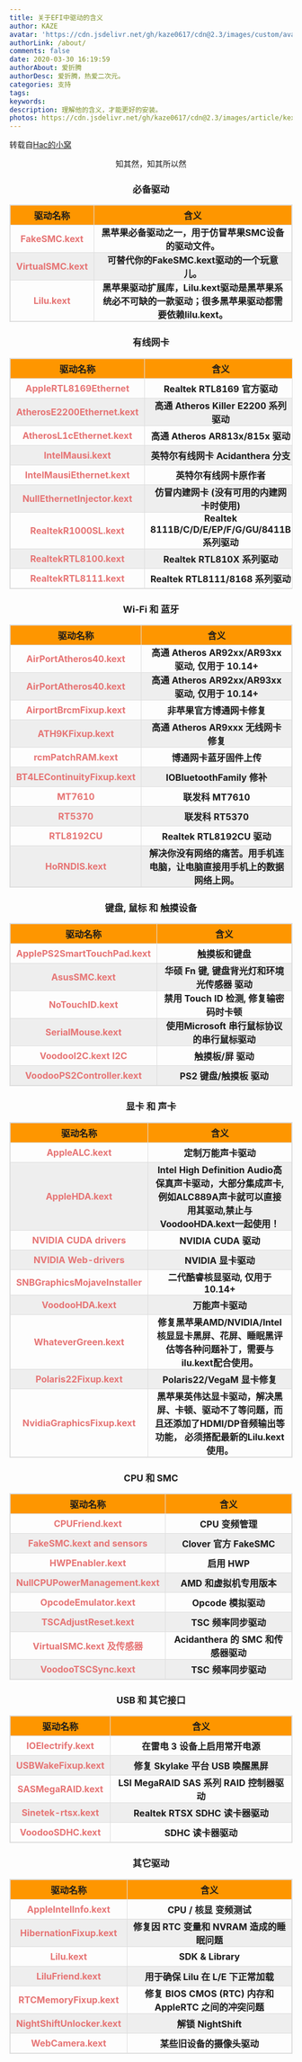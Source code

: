 ```yaml
---
title: 关于EFI中驱动的含义
author: KAZE
avatar: 'https://cdn.jsdelivr.net/gh/kaze0617/cdn@2.3/images/custom/avatar.jpg'
authorLink: /about/
comments: false
date: 2020-03-30 16:19:59
authorAbout: 爱折腾
authorDesc: 爱折腾，热爱二次元。
categories: 支持
tags:
keywords:
description: 理解他的含义，才能更好的安装。
photos: https://cdn.jsdelivr.net/gh/kaze0617/cdn@2.3/images/article/kext.jpg
---
```

转载自[Hac的小窝](http://hac.fangf.cc/archives/349)
<center>知其然，知其所以然</center>

### <center>必备驱动</center>
|驱动名称|含义|
|:--:|:--:|
|<font color=#e67474>FakeSMC.kext</font>|黑苹果必备驱动之一，用于仿冒苹果SMC设备的驱动文件。|
|<font color=#e67474>VirtualSMC.kext</font>|可替代你的FakeSMC.kext驱动的一个玩意儿。|
|<font color=#e67474>Lilu.kext</font>|黑苹果驱动扩展库，Lilu.kext驱动是黑苹果系统必不可缺的一款驱动；很多黑苹果驱动都需要依赖lilu.kext。|

### <center>有线网卡</center>
|驱动名称|含义|
|:--:|:--:|
|<font color=#e67474>AppleRTL8169Ethernet</font>|Realtek RTL8169 官方驱动|
|<font color=#e67474>AtherosE2200Ethernet.kext</font>|高通 Atheros Killer E2200 系列驱动|
|<font color=#e67474>AtherosL1cEthernet.kext</font>|高通 Atheros AR813x/815x 驱动|
|<font color=#e67474>IntelMausi.kext</font>|英特尔有线网卡 Acidanthera 分支|
|<font color=#e67474>IntelMausiEthernet.kext</font>|英特尔有线网卡原作者|
|<font color=#e67474>NullEthernetInjector.kext</font>|仿冒内建网卡 (没有可用的内建网卡时使用)|
|<font color=#e67474>RealtekR1000SL.kext</font>|Realtek 8111B/C/D/E/EP/F/G/GU/8411B 系列驱动|
|<font color=#e67474>RealtekRTL8100.kext</font>|Realtek RTL810X 系列驱动|
|<font color=#e67474>RealtekRTL8111.kext</font>|Realtek RTL8111/8168 系列驱动|

### <center>Wi-Fi 和 蓝牙</center>
|驱动名称|含义|
|:--:|:--:|
|<font color=#e67474>AirPortAtheros40.kext</font>|高通 Atheros AR92xx/AR93xx 驱动, 仅用于 10.14+|
|<font color=#e67474>AirPortAtheros40.kext</font>|高通 Atheros AR92xx/AR93xx 驱动, 仅用于 10.14+|
|<font color=#e67474>AirportBrcmFixup.kext</font>|非苹果官方博通网卡修复|
|<font color=#e67474>ATH9KFixup.kext</font>|高通 Atheros AR9xxx 无线网卡修复|
|<font color=#e67474>rcmPatchRAM.kext</font>|博通网卡蓝牙固件上传|
|<font color=#e67474>BT4LEContinuityFixup.kext</font>|IOBluetoothFamily 修补|
|<font color=#e67474>MT7610</font>|联发科 MT7610|
|<font color=#e67474>RT5370</font>|联发科 RT5370|
|<font color=#e67474>RTL8192CU</font>|Realtek RTL8192CU 驱动|
|<font color=#e67474>HoRNDIS.kext</font>|解决你没有网络的痛苦。用手机连电脑，让电脑直接用手机上的数据网络上网。|

### <center>键盘, 鼠标 和 触摸设备</center>
|驱动名称|含义|
|:--:|:--:|
|<font color=#e67474>ApplePS2SmartTouchPad.kext</font>|触摸板和键盘|
|<font color=#e67474>AsusSMC.kext</font>|华硕 Fn 键, 键盘背光灯和环境光传感器 驱动|
|<font color=#e67474>NoTouchID.kext</font>|禁用 Touch ID 检测, 修复输密码时卡顿|
|<font color=#e67474>SerialMouse.kext</font>|使用Microsoft 串行鼠标协议的串行鼠标驱动|
|<font color=#e67474>VoodooI2C.kext	I2C</font>|触摸板/屏 驱动|
|<font color=#e67474>VoodooPS2Controller.kext</font>|PS2 键盘/触摸板 驱动|

### <center>显卡 和 声卡</center>
|驱动名称|含义|
|:--:|:--:|
|<font color=#e67474>AppleALC.kext</font>|定制万能声卡驱动|
|<font color=#e67474>AppleHDA.kext</font>|Intel High Definition Audio高保真声卡驱动，大部分集成声卡,例如ALC889A声卡就可以直接用其驱动,禁止与VoodooHDA.kext一起使用！|
|<font color=#e67474>NVIDIA CUDA drivers</font>|NVIDIA CUDA 驱动|
|<font color=#e67474>NVIDIA Web-drivers</font>|NVIDIA 显卡驱动|
|<font color=#e67474>SNBGraphicsMojaveInstaller</font>|二代酷睿核显驱动, 仅用于 10.14+|
|<font color=#e67474>VoodooHDA.kext</font>|万能声卡驱动|
|<font color=#e67474>WhateverGreen.kext</font>|修复黑苹果AMD/NVIDIA/Intel核显显卡黑屏、花屏、睡眠黑评估等各种问题补丁，需要与ilu.kext配合使用。|
|<font color=#e67474>Polaris22Fixup.kext</font>|Polaris22/VegaM 显卡修复|
|<font color=#e67474>NvidiaGraphicsFixup.kext</font>|黑苹果英伟达显卡驱动，解决黑屏、卡顿、驱动不了等问题，而且还添加了HDMI/DP音频输出等功能， 必须搭配最新的Lilu.kext使用。|

### <center>CPU 和 SMC</center>
|驱动名称|含义|
|:--:|:--:|
|<font color=#e67474>CPUFriend.kext</font>|CPU 变频管理|
|<font color=#e67474>FakeSMC.kext and sensors</font>|Clover 官方 FakeSMC|
|<font color=#e67474>HWPEnabler.kext</font>|启用 HWP|
|<font color=#e67474>NullCPUPowerManagement.kext</font>|AMD 和虚拟机专用版本|
|<font color=#e67474>OpcodeEmulator.kext</font>|Opcode 模拟驱动|
|<font color=#e67474>TSCAdjustReset.kext</font>|TSC 频率同步驱动|
|<font color=#e67474>VirtualSMC.kext 及传感器|Acidanthera 的 SMC 和传感器驱动|
|<font color=#e67474>VoodooTSCSync.kext</font>|TSC 频率同步驱动|

### <center>USB 和 其它接口</center>
|驱动名称|含义|
|:--:|:--:|
|<font color=#e67474>IOElectrify.kext</font>|在雷电 3 设备上启用常开电源|
|<font color=#e67474>USBWakeFixup.kext</font>|修复 Skylake 平台 USB 唤醒黑屏|
|<font color=#e67474>SASMegaRAID.kext</font>|LSI MegaRAID SAS 系列 RAID 控制器驱动|
|<font color=#e67474>Sinetek-rtsx.kext</font>|Realtek RTSX SDHC 读卡器驱动|
|<font color=#e67474>VoodooSDHC.kext</font>|SDHC 读卡器驱动|

### <center>其它驱动</center>
|驱动名称|含义|
|:--:|:--:|
|<font color=#e67474>AppleIntelInfo.kext</font>|CPU / 核显 变频测试|
|<font color=#e67474>HibernationFixup.kext</font>|修复因 RTC 变量和 NVRAM 造成的睡眠问题|
|<font color=#e67474>Lilu.kext</font>|SDK & Library|
|<font color=#e67474>LiluFriend.kext</font>|用于确保 Lilu 在 L/E 下正常加载|
|<font color=#e67474>RTCMemoryFixup.kext</font>|修复 BIOS CMOS (RTC) 内存和 AppleRTC 之间的冲突问题|
|<font color=#e67474>NightShiftUnlocker.kext</font>|解锁 NightShift|
|<font color=#e67474>WebCamera.kext</font>|某些旧设备的摄像头驱动|

<style>
    table th {
    font-weight: bold; /*加粗*/
    text-align: center !important; /*内容居中，加上 !important 避免被 Markdown 样式覆盖*/
    background: #FE9600; /*背景色*/
}
    table tbody tr:nth-child(2n) {
    background: #eee; 
}
    table {
    width: 100%; /*表格宽度*/
    max-width: 65em; /*表格最大宽度，避免表格过宽*/
    border: 1px solid #dedede; /*表格外边框设置*/
    margin: 15px auto; /*外边距*/
    border-collapse: collapse; /*使用单一线条的边框*/
    empty-cells: show; /*单元格无内容依旧绘制边框*/
}
table th,
table td {
  height: 35px; /*统一每一行的默认高度*/
  border: 1px solid #dedede; /*内部边框样式*/
  padding: 0 10px; /*内边距*/
}
table td {
    font-weight: bold
}
</style>